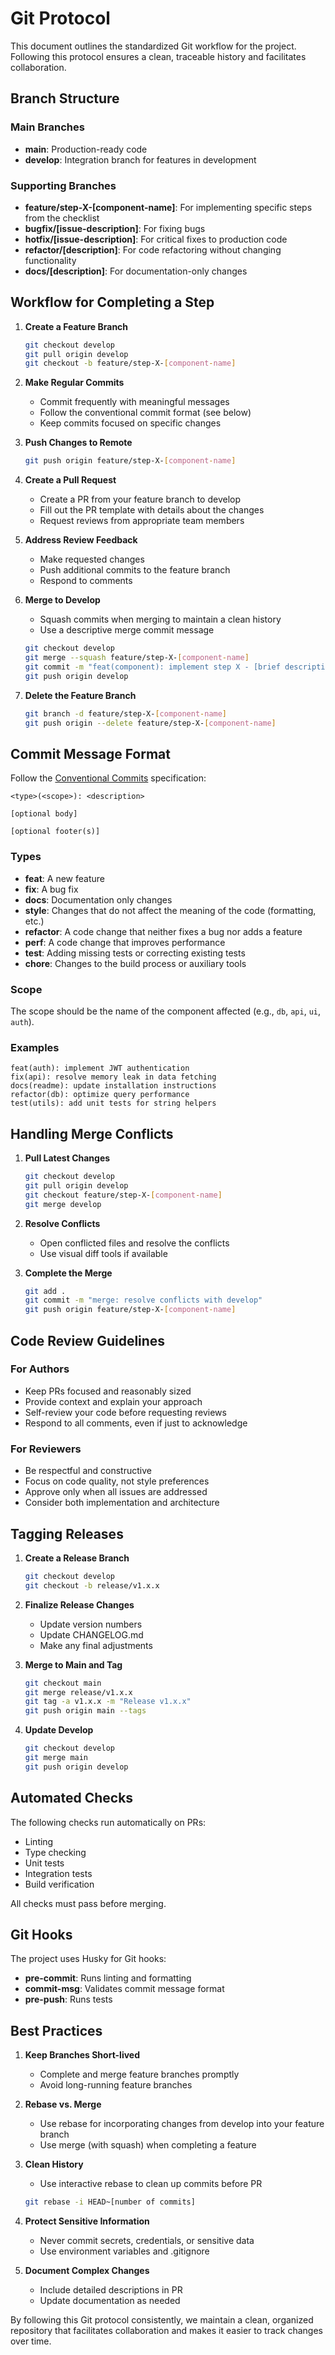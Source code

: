 # Git Protocol

This document outlines the standardized Git workflow for the project. Following this protocol ensures a clean, traceable history and facilitates collaboration.

## Branch Structure

### Main Branches

- **main**: Production-ready code
- **develop**: Integration branch for features in development

### Supporting Branches

- **feature/step-X-[component-name]**: For implementing specific steps from the checklist
- **bugfix/[issue-description]**: For fixing bugs
- **hotfix/[issue-description]**: For critical fixes to production code
- **refactor/[description]**: For code refactoring without changing functionality
- **docs/[description]**: For documentation-only changes

## Workflow for Completing a Step

1. **Create a Feature Branch**
   ```bash
   git checkout develop
   git pull origin develop
   git checkout -b feature/step-X-[component-name]
   ```

2. **Make Regular Commits**
   - Commit frequently with meaningful messages
   - Follow the conventional commit format (see below)
   - Keep commits focused on specific changes

3. **Push Changes to Remote**
   ```bash
   git push origin feature/step-X-[component-name]
   ```

4. **Create a Pull Request**
   - Create a PR from your feature branch to develop
   - Fill out the PR template with details about the changes
   - Request reviews from appropriate team members

5. **Address Review Feedback**
   - Make requested changes
   - Push additional commits to the feature branch
   - Respond to comments

6. **Merge to Develop**
   - Squash commits when merging to maintain a clean history
   - Use a descriptive merge commit message
   ```bash
   git checkout develop
   git merge --squash feature/step-X-[component-name]
   git commit -m "feat(component): implement step X - [brief description]"
   git push origin develop
   ```

7. **Delete the Feature Branch**
   ```bash
   git branch -d feature/step-X-[component-name]
   git push origin --delete feature/step-X-[component-name]
   ```

## Commit Message Format

Follow the [Conventional Commits](https://www.conventionalcommits.org/) specification:

```
<type>(<scope>): <description>

[optional body]

[optional footer(s)]
```

### Types

- **feat**: A new feature
- **fix**: A bug fix
- **docs**: Documentation only changes
- **style**: Changes that do not affect the meaning of the code (formatting, etc.)
- **refactor**: A code change that neither fixes a bug nor adds a feature
- **perf**: A code change that improves performance
- **test**: Adding missing tests or correcting existing tests
- **chore**: Changes to the build process or auxiliary tools

### Scope

The scope should be the name of the component affected (e.g., `db`, `api`, `ui`, `auth`).

### Examples

```
feat(auth): implement JWT authentication
fix(api): resolve memory leak in data fetching
docs(readme): update installation instructions
refactor(db): optimize query performance
test(utils): add unit tests for string helpers
```

## Handling Merge Conflicts

1. **Pull Latest Changes**
   ```bash
   git checkout develop
   git pull origin develop
   git checkout feature/step-X-[component-name]
   git merge develop
   ```

2. **Resolve Conflicts**
   - Open conflicted files and resolve the conflicts
   - Use visual diff tools if available

3. **Complete the Merge**
   ```bash
   git add .
   git commit -m "merge: resolve conflicts with develop"
   git push origin feature/step-X-[component-name]
   ```

## Code Review Guidelines

### For Authors

- Keep PRs focused and reasonably sized
- Provide context and explain your approach
- Self-review your code before requesting reviews
- Respond to all comments, even if just to acknowledge

### For Reviewers

- Be respectful and constructive
- Focus on code quality, not style preferences
- Approve only when all issues are addressed
- Consider both implementation and architecture

## Tagging Releases

1. **Create a Release Branch**
   ```bash
   git checkout develop
   git checkout -b release/v1.x.x
   ```

2. **Finalize Release Changes**
   - Update version numbers
   - Update CHANGELOG.md
   - Make any final adjustments

3. **Merge to Main and Tag**
   ```bash
   git checkout main
   git merge release/v1.x.x
   git tag -a v1.x.x -m "Release v1.x.x"
   git push origin main --tags
   ```

4. **Update Develop**
   ```bash
   git checkout develop
   git merge main
   git push origin develop
   ```

## Automated Checks

The following checks run automatically on PRs:

- Linting
- Type checking
- Unit tests
- Integration tests
- Build verification

All checks must pass before merging.

## Git Hooks

The project uses Husky for Git hooks:

- **pre-commit**: Runs linting and formatting
- **commit-msg**: Validates commit message format
- **pre-push**: Runs tests

## Best Practices

1. **Keep Branches Short-lived**
   - Complete and merge feature branches promptly
   - Avoid long-running feature branches

2. **Rebase vs. Merge**
   - Use rebase for incorporating changes from develop into your feature branch
   - Use merge (with squash) when completing a feature

3. **Clean History**
   - Use interactive rebase to clean up commits before PR
   ```bash
   git rebase -i HEAD~[number of commits]
   ```

4. **Protect Sensitive Information**
   - Never commit secrets, credentials, or sensitive data
   - Use environment variables and .gitignore

5. **Document Complex Changes**
   - Include detailed descriptions in PR
   - Update documentation as needed

By following this Git protocol consistently, we maintain a clean, organized repository that facilitates collaboration and makes it easier to track changes over time. 